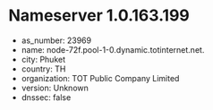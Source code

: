 # Nameserver 1.0.163.199

* as_number: 23969
* name: node-72f.pool-1-0.dynamic.totinternet.net.
* city: Phuket
* country: TH
* organization: TOT Public Company Limited
* version: Unknown
* dnssec: false
